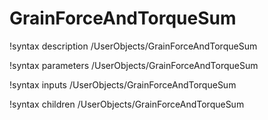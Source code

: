 <!-- MOOSE Documentation Stub: Remove this when content is added. -->

# GrainForceAndTorqueSum

!syntax description /UserObjects/GrainForceAndTorqueSum

!syntax parameters /UserObjects/GrainForceAndTorqueSum

!syntax inputs /UserObjects/GrainForceAndTorqueSum

!syntax children /UserObjects/GrainForceAndTorqueSum
